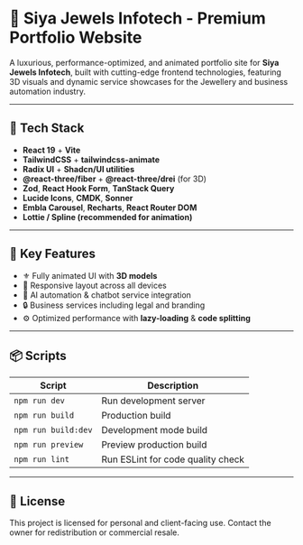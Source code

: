 # 💎 Siya Jewels Infotech - Premium Portfolio Website

A luxurious, performance-optimized, and animated portfolio site for **Siya Jewels Infotech**, built with cutting-edge frontend technologies, featuring 3D visuals and dynamic service showcases for the Jewellery and business automation industry.

---

## 🚀 Tech Stack

- **React 19** + **Vite**
- **TailwindCSS** + **tailwindcss-animate**
- **Radix UI** + **Shadcn/UI utilities**
- **@react-three/fiber** + **@react-three/drei** (for 3D)
- **Zod**, **React Hook Form**, **TanStack Query**
- **Lucide Icons**, **CMDK**, **Sonner**
- **Embla Carousel**, **Recharts**, **React Router DOM**
- **Lottie / Spline (recommended for animation)**

---


## 🧩 Key Features

- ⚜️ Fully animated UI with **3D models**
- 📱 Responsive layout across all devices
- 💬 AI automation & chatbot service integration
- 🔒 Business services including legal and branding
- ⚙️ Optimized performance with **lazy-loading** & **code splitting**


---

## 📦 Scripts

| Script       | Description                       |
|--------------|-----------------------------------|
| `npm run dev` | Run development server            |
| `npm run build` | Production build                |
| `npm run build:dev` | Development mode build       |
| `npm run preview` | Preview production build       |
| `npm run lint` | Run ESLint for code quality check |

---

## 🧠 License

This project is licensed for personal and client-facing use. Contact the owner for redistribution or commercial resale.

